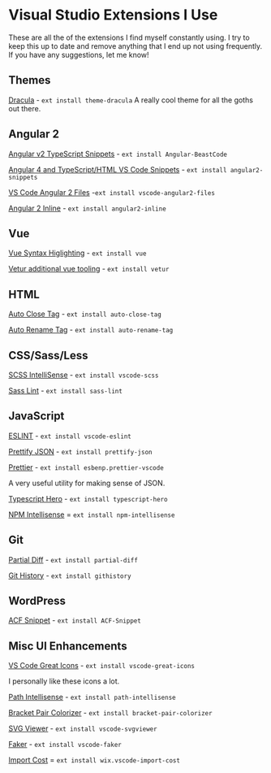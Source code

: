 # Visual Studio Extensions I Use
These are all the of the extensions I find myself constantly using. I try to keep this up to date and remove anything that I end up not using frequently. If you have any suggestions, let me know!

## Themes

[Dracula](https://marketplace.visualstudio.com/items?itemName=dracula-theme.theme-dracula) - `ext install theme-dracula`
A really cool theme for all the goths out there.

## Angular 2

[Angular v2 TypeScript Snippets](https://marketplace.visualstudio.com/items?itemName=johnpapa.Angular2) - `ext install Angular-BeastCode`

[Angular 4 and TypeScript/HTML VS Code Snippets](https://marketplace.visualstudio.com/items?itemName=danwahlin.angular2-snippets) - `ext install angular2-snippets`

[VS Code Angular 2 Files](https://marketplace.visualstudio.com/items?itemName=alexiv.vscode-angular2-files) -`ext install vscode-angular2-files`

[Angular 2 Inline](https://marketplace.visualstudio.com/items?itemName=natewallace.angular2-inline) - `ext install angular2-inline`

## Vue

[Vue Syntax Higlighting](https://marketplace.visualstudio.com/items?itemName=liuji-jim.vue) - `ext install vue`

[Vetur additional vue tooling](https://marketplace.visualstudio.com/items?itemName=octref.vetur) - `ext install vetur`

## HTML

[Auto Close Tag](https://marketplace.visualstudio.com/items?itemName=formulahendry.auto-close-tag) - `ext install auto-close-tag`

[Auto Rename Tag](https://marketplace.visualstudio.com/items?itemName=formulahendry.auto-rename-tag) - `ext install auto-rename-tag`

## CSS/Sass/Less

[SCSS IntelliSense](https://marketplace.visualstudio.com/items?itemName=mrmlnc.vscode-scss) - `ext install vscode-scss`

[Sass Lint](https://marketplace.visualstudio.com/items?itemName=glen-84.sass-lint) - `ext install sass-lint`

## JavaScript

[ESLINT](https://marketplace.visualstudio.com/items?itemName=dbaeumer.vscode-eslint) - `ext install vscode-eslint`

[Prettify JSON](https://marketplace.visualstudio.com/items?itemName=mohsen1.prettify-json) - `ext install prettify-json`

[Prettier](https://marketplace.visualstudio.com/items?itemName=esbenp.prettier-vscode) - `ext install esbenp.prettier-vscode`

A very useful utility for making sense of JSON.

[Typescript Hero](https://marketplace.visualstudio.com/items?itemName=rbbit.typescript-hero) - `ext install typescript-hero`

[NPM Intellisense](https://marketplace.visualstudio.com/items?itemName=christian-kohler.npm-intellisense) = `ext install npm-intellisense`

## Git
[Partial Diff](https://marketplace.visualstudio.com/items?itemName=ryu1kn.partial-diff) - `ext install partial-diff`

[Git History](https://marketplace.visualstudio.com/items?itemName=donjayamanne.githistory) - `ext install githistory`

## WordPress

[ACF Snippet](https://marketplace.visualstudio.com/items?itemName=anthonydiametrix.ACF-Snippet) - `ext install ACF-Snippet`

## Misc UI Enhancements
[VS Code Great Icons](https://marketplace.visualstudio.com/items?itemName=emmanuelbeziat.vscode-great-icons) - `ext install vscode-great-icons`

I personally like these icons a lot.

[Path Intellisense](https://marketplace.visualstudio.com/items?itemName=christian-kohler.path-intellisense) - `ext install path-intellisense`

[Bracket Pair Colorizer](https://marketplace.visualstudio.com/items?itemName=CoenraadS.bracket-pair-colorizer) - `ext install bracket-pair-colorizer`

[SVG Viewer](https://marketplace.visualstudio.com/items?itemName=cssho.vscode-svgviewer) - `ext install vscode-svgviewer`

[Faker](https://marketplace.visualstudio.com/items?itemName=deerawan.vscode-faker) - `ext install vscode-faker`

[Import Cost](https://marketplace.visualstudio.com/items?itemName=wix.vscode-import-cost) = `ext install wix.vscode-import-cost`

